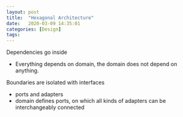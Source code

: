 ```yaml
---
layout: post
title:  "Hexagonal Architecture"
date:   2020-03-09 14:35:01 
categories: [Design]
tags: 
---
```


Dependencies go inside  

- Everything depends on domain, the domain does not depend on anything.  

Boundaries are isolated with interfaces

- ports and adapters
- domain defines ports, on which all kinds of adapters can be interchangeably connected 
